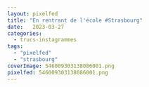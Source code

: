 ```yaml
---
layout: pixelfed
title: "En rentrant de l'école #Strasbourg"
date:   2023-03-27
categories: 
  - trucs-instagrammes
tags: 
  - "pixelfed"
  - "strasbourg"
coverImage: 546009303138086001.png
pixelfed: 546009303138086001.png
---
```

